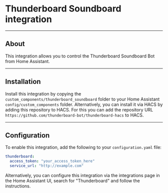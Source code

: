 ﻿# Thunderboard Soundboard integration
---
## About
This integration allows you to control the Thunderboard Soundboard Bot from Home Assistant.

---
## Installation
Install this integration by copying the `custom_components/thunderboard_soundboard` folder to your Home Assistant `config/custom_components` folder.
Alternatively, you can install it via HACS by adding this repository to HACS. For this you can add the repository URL `https://github.com/thunderboard-bot/thunderboard-hacs` to HACS.

---
## Configuration
To enable this integration, add the following to your `configuration.yaml` file:

```yaml
thunderboard:
  access_token: "your_access_token_here"
  service_url: "http://example.com"
```

Alternatively, you can configure this integration via the integrations page in the Home Assistant UI, search for "Thunderboard" and follow the instructions.
